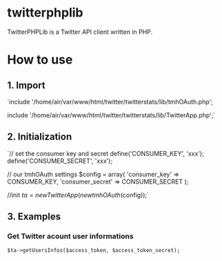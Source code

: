 twitterphplib
=============

TwitterPHPLib is a Twitter API client written in PHP.


# How to use #

## 1. Import ##

`include '/home/air/var/www/html/twitter/twitterstats/lib/tmhOAuth.php';

include '/home/air/var/www/html/twitter/twitterstats/lib/TwitterApp.php';`


## 2. Initialization ##

`// set the consumer key and secret
define('CONSUMER_KEY',      'xxx');
define('CONSUMER_SECRET',   'xxx');

// our tmhOAuth settings
$config = array(
'consumer_key'      => CONSUMER_KEY,
'consumer_secret'   => CONSUMER_SECRET
);

//init
$ta = new TwitterApp(new tmhOAuth($config));`

## 3. Examples ##

### Get Twitter acount user informations ###

`$ta->getUsersInfos($access_token, $access_token_secret);`


